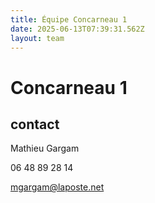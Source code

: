 ```yaml
---
title: Équipe Concarneau 1
date: 2025-06-13T07:39:31.562Z
layout: team
---
```


# Concarneau 1



## contact 

Mathieu Gargam

 06 48 89 28 14

mgargam@laposte.net


